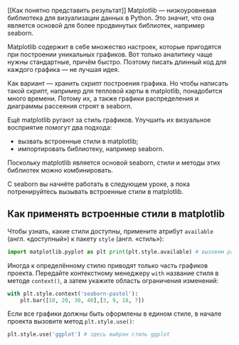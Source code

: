 [[Как понятно представить результат]]
Matplotlib — низкоуровневая библиотека для визуализации данных в Python. Это значит, что она является основой для более продвинутых библиотек, например seaborn.

Matplotlib содержит в себе множество настроек, которые пригодятся при построении уникальных графиков. Вот только аналитику чаще нужны стандартные, причём быстро. Поэтому писать длинный код для каждого графика — не лучшая идея.

Как вариант — хранить скрипт построения графика. Но чтобы написать такой скрипт, например для тепловой карты в matplotlib, понадобится много времени. Потому их, а также графики распределения и диаграммы рассеяния строят в seaborn.

Ещё matplotlib ругают за стиль графиков. Улучшить их визуальное восприятие помогут два подхода:

- вызвать встроенные стили в matplotlib;
- импортировать библиотеку, например seaborn.

Поскольку matplotlib является основой seaborn, стили и методы этих библиотек можно комбинировать.

С seaborn вы начнёте работать в следующем уроке, а пока потренируйтесь вызывать встроенные стили в matplotlib.

## Как применять встроенные стили в matplotlib

Чтобы узнать, какие стили доступны, примените атрибут `available` (англ. «доступный») к пакету `style` (англ. «стиль»):

```python
import matplotlib.pyplot as plt print(plt.style.available) # вызовем разные наборы цветов
```

Иногда к определённому стилю приводят только часть графиков проекта. Передайте контекстному менеджеру `with` название стиля в методе `context()`, а затем укажите область ограничения изменений:

```python
with plt.style.context('seaborn-pastel'): 
	plt.bar([10, 20, 30, 40],[3, 9, 18, 7])
```

Если все графики должны быть оформлены в едином стиле, в начале проекта вызовите метод `plt.style.use()`:

```python
plt.style.use('ggplot') # здесь выбран стиль ggplot 
```